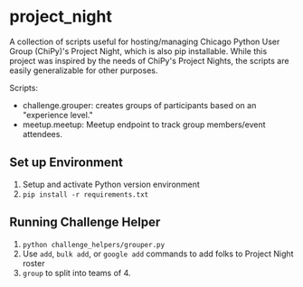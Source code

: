 # project_night

A collection of scripts useful for hosting/managing Chicago Python User Group (ChiPy)'s Project Night, which is also pip installable. While this project was inspired by the needs of ChiPy's Project Nights, the scripts are easily generalizable for other purposes.

Scripts:
 - challenge.grouper: creates groups of participants based on an "experience level."
 - meetup.meetup: Meetup endpoint to track group members/event attendees.

## Set up Environment

1. Setup and activate Python version environment
1. `pip install -r requirements.txt`

## Running Challenge Helper

1. `python challenge_helpers/grouper.py`
1. Use `add`, `bulk add`, or `google add` commands to add folks to Project Night roster
1. `group` to split into teams of 4.
